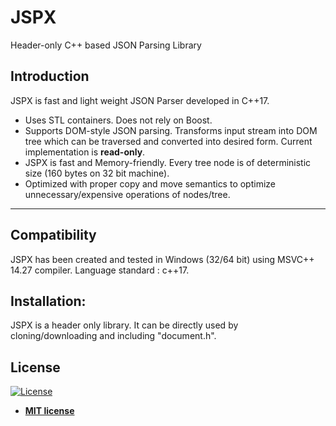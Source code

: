 # JSPX
Header-only C++ based JSON Parsing Library


## Introduction

JSPX is fast and light weight JSON Parser developed in C++17.

* Uses STL containers. Does not rely on Boost.
* Supports DOM-style JSON parsing. Transforms input stream into DOM tree which can be traversed and converted into desired form. Current implementation is <b>read-only</b>.
* JSPX is fast and Memory-friendly. Every tree node is of deterministic size (160 bytes on 32 bit machine).
* Optimized with proper copy and move semantics to optimize unnecessary/expensive operations of nodes/tree.

---

## Compatibility

JSPX has been created and tested in Windows (32/64 bit) using MSVC++ 14.27 compiler. Language standard : c++17.


## Installation:
JSPX is a header only library. It can be directly used by cloning/downloading and including "document.h".


## License

[![License](http://img.shields.io/:license-mit-blue.svg?style=flat-square)](http://badges.mit-license.org)

- **[MIT license](http://opensource.org/licenses/mit-license.php)**
